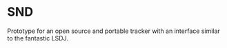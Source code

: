# SND

Prototype for an open source and portable tracker with an interface similar to the fantastic LSDJ.

 